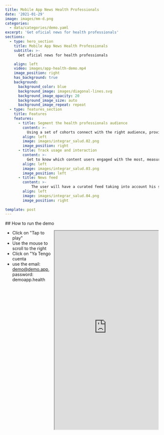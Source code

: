 ```yaml
---
title: Mobile App News Health Professionals
date: '2021-01-29'
image: images/mm-d.png
categories:
  - data/categories/demo.yaml
excerpt: 'Get oficial news for health professionals'
sections:
  - type: hero_section
    title: Mobile App News Health Professionals
    subtitle: >-
      Get oficial news for health professionals

    align: left
    video: images/app-health-demo.mp4
    image_position: right
    has_background: true
    background:
      background_color: blue
      background_image: images/diagonal-lines.svg
      background_image_opacity: 20
      background_image_size: auto
      background_image_repeat: repeat
  - type: features_section
    title: Features
    features:
      - title: Segment the health professionals audience
        content: >-
          Using a set of cohorts connect with the right audience, provide relevant information to each specialty.
        align: left
        image: images/integrar_salud.02.png
        image_position: right
      - title: Track usage and interaction
        content: >-
          Get to know which content users engaged with the most, measure if the message is efective.
        align: left
        image: images/integrar_salud.03.png
        image_position: left
      - title: News feed
        content: >-
            The user will have a curated feed taking into account his specialty, profession and geographical area.
        align: left
        image: images/integrar_salud.04.png
        image_position: right
      
template: post
---
```

## How to run the demo

<iframe style="float:right" src="https://appetize.io/embed/de2f226b86ymaq008w8rwy87qc?device=nexus5&scale=75&orientation=portrait&osVersion=8.1" height="650" width="340" title="Iframe Example"></iframe>


- Click on "Tap to play"
- Use the mouse to scroll to the right
- Click on "Ya Tengo cuenta
- use the email: demo@demo.app, password: demoapp.health
